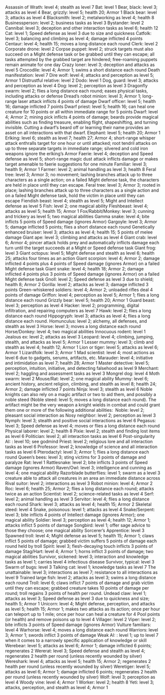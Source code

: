 Assassin of Wrath: level 4; stealth as level 7
Bat: level 1
Bear, black: level 3; attacks as level 4
Bear, grizzly: level 5; health 20; Armor 1
Black bear: level 3; attacks as level 4
Blacksmith: level 2; metalworking as level 4; health 8
Businessperson: level 2; business tasks as level 3
Bystander: level 2
Cannibal: level 3; deception and other interaction tasks as level 6; health 12
Cat: level 1; Speed defense as level 3 due to size and quickness
Catfolk: level 3; balancing and climbing as level 4; damage inflicted 4 points
Centaur: level 4; health 15; moves a long distance each round
Clerk: level 2
Corporate drone: level 2
Corpse puppet: level 2; struck targets must also succeed on a Might defense task or be grabbed until they can escape; all tasks attempted by the grabbed target are hindered; free-roaming puppets remain animate for one day
Crazy loner: level 3; deception and attacks as level 5
Crocodile: level 4; Armor 1; swims a short distance each round
Death manifestation: level 7
Dire wolf: level 4; attacks and perception as level 5; Armor 1
Distrustful relative: level 2
Dodo: level 1
Dog, guard: level 3; attacks and perception as level 4
Dog: level 2; perception as level 3
Dragonfly swarm: level 2; flies a long distance each round; eases physical tasks, including attacks or defense
Dread’s robot minion: level 3; Armor 1; long-range laser attack inflicts 4 points of damage
Dwarf officer: level 5; health 16; damage inflicted 7 points Dwarf priest: level 5; health 16; can heal one creature for 10 points or all within immediate range for 5 points
Dwarf: level 4; Armor 2; mining pick inflicts 4 points of damage; beards provide magical abilities such as finding treasure, enabling flight, shapeshifting, and turning invisible. Cutting a dwarf’s beard off or learning their name provides an asset on all interactions with that dwarf.
Elephant: level 5; health 20; Armor 1
Erlking: level 6; stealth as level 7; health 27; Armor 4; short-range whisper attack enthralls target for one hour or until attacked; root tendril attacks on up to three separate targets in immediate range; silvered and cold iron weapons ignore the erlking’s Armor
Faerie: level 4; deception and Speed defense as level 5; short-range magic dust attack inflicts damage or makes target amenable to faerie suggestions for one minute
Familiar: level 3; health 9; Armor 1
Farmer: level 2; animal handling as level 3; health 8
Feral tree: level 3; Armor 3; no movement; lashing branches attack up to three characters as a single action; on a failed Might defense task, the characters are held in place until they can escape.
Feral tree: level 3; Armor 3; rooted in place; lashing branches attack up to three characters as a single action and on a failed Might defense task, hold the victim in place until they can escape
Fiendish beast: level 4; stealth as level 5; Might and Intellect defense as level 5
Fish: level 2; one magical ability
Fleshbeast: level 4; attacks as level 5; health 15; Armor 1
Fox/Rabbit/Monkey: level 3; cunning and trickery as level 5; two magical abilities
Gamma snake: level 4; bite inflicts 5 points of Speed damage (ignores Armor)
Gargoyle: level 3; Armor 5; damage inflicted 5 points; flies a short distance each round
Genetically enhanced bruiser: level 3; attacks as level 4; health 15; 5 points of melee damage
Giant ape: level 3; climbing and attacks as level 4
Giant crab: level 6; Armor 4; pincer attack holds prey and automatically inflicts damage each turn until the target succeeds at a Might or Speed defense task
Giant frog: level 3
Giant octopus: level 5; Might defense and stealth as level 6; health 25; attacks four times as an action
Giant scorpion: level 4; Armor 2; damage inflicted 4 points plus 4 points of Speed damage (ignores Armor) on a failed Might defense task
Giant snake: level 4; health 18; Armor 2; damage inflicted 4 points plus 3 points of Speed damage (ignores Armor) on a failed Might defense task
Gnoll: level 2; Speed defense as level 3 due to shield; health 8; Armor 2
Gorilla: level 2; attacks as level 3; damage inflicted 3 points
Green-whiskered soldiers: level 4; Armor 2; unloaded rifles deal 4 points of damage
Griffon: level 4; perception as level 5; Armor 1; flies a long distance each round
Grizzly bear: level 5; health 20; Armor 1
Guard beast: level 3; perception as level 4
Hacker: level 2; programming, digital infiltration, and repairing computers as level 7
Hawk: level 2; flies a long distance each round
Hippogryph: level 3; attacks as level 4; flies a long distance each round.
Homunculus: level 2; alchemy, all defenses, and stealth as level 3
Horse: level 3; moves a long distance each round
Horse/Donkey: level 4; two magical abilities
Innocuous rodent: level 1
Jealous ex: level 2; attacks as level 3
Leopard: level 4; climbing, jumping, stealth, and attacks as level 5; Armor 1
Lesser mummy: level 3; climb and stealth as level 4; health 12; Armor 1
Lion or tiger: level 5; attacks as level 6; Armor 1
Lizardfolk: level 3; Armor 1
Mad scientist: level 4; most actions as level 6 due to gadgets, serums, artifacts, etc.
Marauder: level 4; initiative and intimidation as level 7; health 28; Armor 1
Master detective: level 5; perception, intuition, initiative, and detecting falsehood as level 9
Merchant: level 2; haggling and assessment tasks as level 3
Mongrel dog: level 4
Moth swarm: level 2
Mouse/Rat: level 2; one magical ability
Mummy: level 6; ancient history, ancient religion, climbing, and stealth as level 8; health 24; Armor 2; damage inflicted 7 points
Ninja: level 3; stealth as level 6
Noble knights can also rely on a magic artifact or two to aid them, and possibly a noble steed (Noble steed: level 5; moves a long distance each round). The artifact might be the very weapon a knight wields in combat and could grant them one or more of the following additional abilities: 
Noble: level 2; pleasant social interaction as
Nosy neighbor: level 2; perception as level 3
Nymph: level 3; stealth and positive social interactions as level 6
Pegasus: level 3; Speed defense as level 4; moves or flies a long distance each round
Physical laborer: level 2; health 8
Pixie: level 2; stealth and finding lost items as level 6
Politician: level 2; all interaction tasks as level 6
Post-singularity AI: : level 10; see godmind
Priest: level 2; religious lore and all interaction tasks as level 6
Professor: level 2; knowledge of science and all interaction tasks as level 6
Pterodactyl: level 3; Armor 1; flies a long distance each round
Queen’s bees: level 3; sting victims for 3 points of damage and paralyze
Rat: level 1
Rattlesnake: level 2; bite inflicts 3 points of Speed damage (ignores Armor)
Raven/Owl: level 3; intelligence and cunning as level 4; one magical ability
Razorblade butterflies: level 1; swarm as a level 3 creature able to attack all creatures in an area an immediate distance across
Rival suitor: level 2; interactions as level 3
Robot minion: level 4; Armor 2
Roc: level 6; health 25; Armor 2; flies a long distance each round; attacks twice as an action
Scientist: level 2; science-related tasks as level 4
Serf: level 2; animal handling as level 3
Servitor: level 4; flies a long distance each round
Shark: level 3; attacks as level 4; health 15; Armor 2
Skeletal steed: level 4
Snake, poisonous: level 1; attacks as level 4
Snake/Serpent: level 3; bite inflicts 4 points of Intellect damage (ignores Armor); one magical ability
Soldier: level 3; perception as level 4; health 12; Armor 1; attacks inflict 5 points of damage
Songbird: level 1; offer sage advice to those they choose; one magical ability
Sorcerer’s Apprentice: level 3
Spawned troll: level 4; Might defense as level 5; health 15; Armor 1; claws inflict 5 points of damage;  grabbed victim suffers 5 points of damage each round held by troll
Spirit: level 3; flesh-decaying touch inflicts 3 points of damage
Stag/Hart: level 4; Armor 1; horns inflict 3 points of damage; two magical abilities
Survivor, sickened: level 3; interaction and knowledge tasks as level 1; carries level 4 infectious disease
Survivor, typical: level 3
Swarm of bugs: level 3
Talking cat: level 1; knowledge tasks as level 7
The unattainable: level 3; interactions as level 7; resistance to all interactions as level 9
Trained large fish: level 2; attacks as level 3; swims a long distance each round
Troll: level 6; claws inflict 7 points of damage and grab victim until they can escape; grabbed creature takes 10 points of damage per round; troll regains 3 points of health per round.
Undead claw: level 1; attacks as level 3; Speed defense as level 3 due to quickness and size; health 5; Armor 1
Unicorn: level 4; Might defense, perception, and attacks as level 5; health 15; Armor 1; makes two attacks as its action; once per hour can teleport up to 1 mile; once per hour can heal a creature for 4 Pool points (or health) and remove poisons up to level 4
Villager: level 2
Viper: level 2; bite inflicts 3 points of Speed damage (ignores Armor)
Vulture familiars: level 4
Warhorse: level 4; moves a long distance each round
Warriors: level 3; Armor 1; swords inflict 3 points of damage
Weak AI: : level 1; up to level 7 when it comes to a narrowly specific application of knowledge or skill
Werebear: level 5; attacks as level 6; Armor 1; damage inflicted 6 points; regenerates 2
Wererat: level 3; Speed defense and stealth as level 4; regenerates 2 health per round (unless recently wounded by silver)
Wereshark: level 4; attacks as level 5; health 15; Armor 2; regenerates 2 health per round (unless recently wounded by silver)
Weretiger: level 5; attacks as level 6; Armor 1; damage inflicted 6 points; regenerates 2 health per round (unless recently wounded by silver)
Wolf: level 3; perception as level 4
Woody vine: level 4; Armor 1
Worker: level 2; health 8
Yeti: level 3; attacks, perception, and stealth as level 4; Armor 1